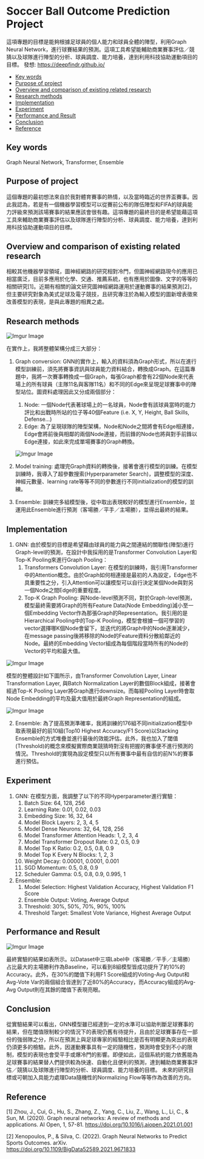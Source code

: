# Soccer Ball Outcome Prediction Project
這項專題的目標是能夠根據足球員的個人能力和球員全體的陣型，利用Graph Neural Network，進行球賽結果的預測。這項工具希望能輔助商業賽事評估／競猜以及球隊進行陣型的分析、球員調度、能力培養，達到利用科技協助運動項目的目標。
發想: https://deepfindr.github.io/

- [Key words](#key-words)
- [Purpose of project](#purpose-of-project)
- [Overview and comparison of existing related research](#overview-and-comparison-of-existing-related-research)
- [Research methods](#research-methods)
- [Implementation](#implementation)
- [Experiment](#experiment)
- [Performance and Result](#performance-and-result)
- [Conclusion](#conclusion)
- [Reference](#reference)
 
## Key words
Graph Neural Network, Transformer, Ensemble

## Purpose of project
這個專題的最初想法來自於我對體育賽事的熱情，以及當時臨近的世界盃賽事。因此我認為，若是有一個機器學習模型可以從賽前公布的隊伍陣型和FIFA的球員能力評級來預測該場賽事的結果應該會很有趣。這項專題的最終目的是希望能藉這項工具來輔助商業賽事評估以及球隊進行陣型的分析、球員調度、能力培養，達到利用科技協助運動項目的目標。

## Overview and comparison of existing related research
相較其他機器學習領域，圖神經網路的研究相對冷門，但圖神經網路現今的應用已相當廣泛，目前多應用於化學、交通、推薦系統，也有應用於圖像、文字的等等的相關研究[1]。近期有相關的論文研究圖神經網路運用於運動賽事的結果預測[2]，但主要研究對象為美式足球及電子競技，且研究專注於為輸入模型的圖新增表徵來改善模型的表現，是與此專題的相異之處。

## Research methods
![Imgur Image](https://i.imgur.com/9CUIwzE.png) 

在實作上，我將整體架構分成三大部分：
1. Graph conversion: GNN的實作上，輸入的資料須為Graph形式，所以在進行模型訓練前，須先將賽事資訊與球員能力資料結合，轉換成Graph。在這篇專題中，我將一次賽事轉換成一個Graph，每張Graph都會有22個Node來代表場上的所有球員（主隊11名與客隊11名）和不同的Edge來呈現足球賽事中的陣型站位。圖資料處理因此又分成兩個部分：
    1. Node: 一個Node代表著球場上的一名球員，Node會有該球員當時的能力評比和出戰時所站的位子等40個Feature (i.e. X, Y, Height, Ball Skills, Defense…)
    2. Edge: 為了呈現球隊的陣型架構，Node和Node之間將會有Edge相連接，Edge會將前後與相鄰的兩個Node連接，而前鋒的Node也將與對手前鋒以Edge連接，如此來完成單場賽事的Graph轉換。
    
    ![Imgur Image](https://i.imgur.com/u2ksw7k.png)

2. Model training: 處理完Graph資料的轉換後，接著會進行模型的訓練。在模型訓練時，我導入了超參數搜索(Hyperparameter Search)，調整模型的深度、神經元數量、learning rate等等不同的參數進行不同initialization的模型的訓練。
3. Ensemble: 訓練完多組模型後，從中取出表現較好的模型進行Ensemble，並運用此Ensemble進行預測（客場勝／平手／主場勝），並得出最終的結果。

## Implementation 
1. GNN: 由於模型的目標是希望藉由球員的能力與之間連結的關聯性(陣型)進行Graph-level的預測，在設計中我採用的是Transformer Convolution Layer和Top-K Pooling來進行Graph Pooling：
    1. Transformers Convolution Layer: 在模型的訓練時，我引用Transformer中的Attention概念。由於Graph如何相連接是最初的人為設定，Edge也不具重要性之分，引入Attention可以讓模型可以自行決定某個Node與對另一個Node之間Edge的重要程度。
    2. Top-K Graph Pooling: 與Node-level預測不同，對於Graph-level預測，模型最終需要將Graph的所有Feature Data(Node Embedding)減小至一個Embedding Vector作為那張Graph的Representation。我引用的是Hierarchical Pooling中的Top-K Pooling，模型會根據一個可學習的vector選擇哪K個Node會留下，並迭代的將Graph中的Node逐漸減少，在message passing後將移除的Node的Feature資料分散給鄰近的Node。最終的Embedding Vector組成為每個階段當時所有的Node的Vector的平均和最大值。

![Imgur Image](https://i.imgur.com/AgzcWhg.png)

模型的整體設計如下圖所示，由Transformer Convolution Layer, Linear Transformation Layer, 與Batch Normalization Layer的數個Block組成，接著會經過Top-K Pooling Layer將Graph進行downsize。而每經Pooling Layer時會取Node Embedding的平均及最大值用於最終Graph Representation的組成。

![Imgur Image](https://i.imgur.com/IhPcMHR.png)


2. Ensemble: 為了提高預測準確率，我將訓練的176組不同initialization模型中取表現最好的前10組(Top10 Highest Accuracy/F1 Score)以Stacking Ensemble的方式堆疊並進行最後的效能評估。此外，我也加入了閾值(Threshold)的概念來模擬實際商業競猜時對沒有把握的賽事便不進行預測的情況。Threshold的實現為設定模型只以所有賽事中最有自信的前N%的賽事進行預估。

## Experiment
1. GNN: 在模型方面，我調整了以下的不同Hyperparameter進行實驗：
    1. Batch Size: 64, 128, 256
    2. Learning Rate: 0.01, 0.02, 0.03
    3. Embedding Size: 16, 32, 64
    4. Model Block Layers: 2, 3, 4, 5
    5. Model Dense Neurons: 32, 64, 128, 256
    6. Model Transformer Attention Heads: 1, 2, 3, 4
    7. Model Transformer Dropout Rate: 0.2, 0.5, 0.9
    8. Model Top K Ratio: 0.2, 0.5, 0.8, 0.9
    9. Model Top K Every N Blocks: 1, 2, 3
    10. Weight Decay: 0.00001, 0.0001, 0.001
    11. SGD Momentum: 0.5, 0.8, 0.9
    12. Scheduler Gamma: 0.5, 0.8, 0.9, 0.995, 1
2. Ensemble: 
    1. Model Selection: Highest Validation Accuracy, Highest Validation F1 Score
    2. Ensemble Output: Voting, Average Output
    3. Threshold: 30%, 50%, 70%, 90%, 100%
    4. Threshold Target: Smallest Vote Variance, Highest Average Output

## Performance and Result
![Imgur Image](https://i.imgur.com/r9Jop3t.png)

最終實驗的結果如表所示。以Dataset中三項Label中（客場勝／平手／主場勝）占比最大的主場勝利作為Baseline，可以看到8組模型皆成功提升了約10%的Accuracy。此外，在30%的閾值下利用F1 Score組成的Voting-Avg Output和Avg-Vote Var的兩個組合皆達到了近80%的Accuracy，而Accuracy組成的Avg-Avg Output則在其餘的閾值下表現亮眼。

## Conclusion
從實驗結果可以看出，GNN模型雖已經達到一定的水準可以協助判斷足球賽事的結果，但在閾值限制較少的情況下的表現仍舊有待提升，且由於足球賽事存在一部份的強弱隊之分，所以在預測上與足球專家的經驗相比是否有明顯更為突出的表現仍須更多的檢驗。此外，因運動賽事具有一定的隨機性，預測時會受到不小的限制，模型的表現也會受平手或爆冷門的影響。即便如此，這個系統的能力依舊能為足球賽事的結果替人們提供較為快速、自動化且便利的預測，達到輔助商業賽事評估／競猜以及球隊進行陣型的分析、球員調度、能力培養的目標。
未來的研究目標或可朝加入具能力處理Data隨機性的Normalizing Flow等等作為改善的方向。

## Reference
[1] Zhou, J., Cui, G., Hu, S., Zhang, Z., Yang, C., Liu, Z., Wang, L., Li, C., & Sun, M. (2020). Graph neural networks: A review of methods and applications. AI Open, 1, 57-81. https://doi.org/10.1016/j.aiopen.2021.01.001

[2] Xenopoulos, P., & Silva, C. (2022). Graph Neural Networks to Predict Sports Outcomes. arXiv. https://doi.org/10.1109/BigData52589.2021.9671833

